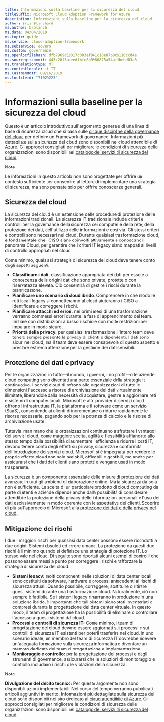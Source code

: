 ```yaml
---
title: Informazioni sulla baseline per la sicurezza del cloud
titleSuffix: Microsoft Cloud Adoption Framework for Azure
description: Informazioni sulla baseline per la sicurezza del cloud.
author: BrianBlanchard
ms.author: brblanch
ms.date: 04/04/2019
ms.topic: guide
ms.service: cloud-adoption-framework
ms.subservice: govern
ms.custom: governance
ms.openlocfilehash: dfb7969d19017c003ef961c18e87b8cb110ccd4e
ms.sourcegitcommit: 443c28f3afeedfbfe8b9980875a54afdbebd83a8
ms.translationtype: MT
ms.contentlocale: it-IT
ms.lasthandoff: 09/16/2019
ms.locfileid: "71029223"
---
```

# <a name="understand-the-cloud-security-baseline"></a>Informazioni sulla baseline per la sicurezza del cloud

Questo è un articolo introduttivo sull'argomento generale di una linea di base di sicurezza cloud che si basa sulle [cinque discipline della governance del cloud](../governance-disciplines.md) per definire un Framework di governance. Informazioni più dettagliate sulla sicurezza del cloud sono disponibili nel [cloud attendibile di Azure](https://azure.microsoft.com/overview/trusted-cloud). Gli approcci consigliati per migliorare le condizioni di sicurezza delle organizzazioni sono disponibili nel [catalogo dei servizi di sicurezza del cloud](https://www.microsoft.com/security/information-protection)

> [!NOTE]
> Le informazioni in questo articolo non sono progettate per offrire un contesto sufficiente per consentire al lettore di implementare una strategia di sicurezza, ma sono pensate solo per offrire conoscenze generali.

## <a name="cloud-security"></a>Sicurezza del cloud

La sicurezza del cloud è un'estensione delle procedure di protezione delle informazioni tradizionali. La sicurezza IT tradizionale include criteri e controlli per la governance della sicurezza dei computer e della rete, della protezione dei dati, dell'utilizzo delle informazioni e così via. Gli stessi criteri e controlli sono necessari nel cloud. Durante qualsiasi trasformazione cloud, è fondamentale che i CISO siano coinvolti attivamente e conoscano il panorama Cloud, per garantire che i criteri IT legacy siano mappati ai livelli di controllo appropriati nel cloud.

Come minimo, qualsiasi strategia di sicurezza del cloud deve tenere conto degli aspetti seguenti:

- **Classificare i dati.** classificazione appropriata dei dati per essere a conoscenza delle origini dati che sono private, protette o con riservatezza elevata. Ciò consentirà di gestire i rischi durante la pianificazione.
- **Pianificare uno scenario di cloud ibrido.** Comprendere in che modo le reti locali legacy si connetteranno al cloud aiuteranno i CISO a identificare e correggere i rischi.
- **Pianificare attacchi ed errori.** nei primi mesi di una trasformazione verranno commessi errori durante la fase di apprendimento del team. Iniziare con distribuzioni a basso rischio e con molte restrizioni per imparare in modo sicuro.
- **Priorità della privacy.** per qualsiasi trasformazione, l'intero team deve tenere sempre presente la privacy di clienti e dipendenti. I dati sono sicuri nel cloud, ma il team deve essere consapevole di questo aspetto e prestare estrema attenzione per la gestione dei dati sensibili.

## <a name="protecting-data-and-privacy"></a>Protezione dei dati e privacy

Per le organizzazioni in tutto&mdash;il mondo, i governi, i no profit&mdash;o le aziende cloud computing sono diventati una parte essenziale della strategia it continuativa. I servizi cloud di offrono alle organizzazioni di tutte le dimensioni l'accesso a risorse di archiviazione dei dati virtualmente illimitate, liberandole dalla necessità di acquistare, gestire e aggiornare reti e sistemi di computer locali. Microsoft e altri provider di servizi cloud offrono l'infrastruttura IT, la piattaforma e il software come un servizio (SaaS), consentendo ai clienti di incrementare o ridurre rapidamente le risorse necessarie, pagando solo per la potenza di calcolo e le risorse di archiviazione usate.

Tuttavia, man mano che le organizzazioni continuano a sfruttare i vantaggi dei servizi cloud, come maggiore scelta, agilità e flessibilità affiancate allo stesso tempo dalla possibilità di aumentare l'efficienza e ridurre i costi IT, devono tenere conto degli effetti su privacy, sicurezza e conformità dell'introduzione dei servizi cloud. Microsoft si è impegnata per rendere le proprie offerte cloud non solo scalabili, affidabili e gestibili, ma anche per assicurarsi che i dati dei clienti siano protetti e vengano usati in modo trasparente.

La sicurezza è un componente essenziale delle misure di protezione dei dati avanzate in tutti gli ambienti di elaborazione online. Ma la sicurezza da sola non è sufficiente. La scelta di un particolare prodotto di cloud computing da parte di utenti e aziende dipende anche dalla possibilità di considerare attendibile la protezione della privacy delle informazioni personali e l'uso dei dati esclusivamente in modo coerente con le aspettative dei clienti. Scoprire di più sull'approccio di Microsoft alla [protezione dei dati e della privacy nel cloud](https://go.microsoft.com/fwlink/?LinkId=808242&clcid=0x409).

## <a name="risk-mitigation"></a>Mitigazione dei rischi

I due i maggiori rischi per qualsiasi data center possono essere ricondotti a due origini: Sistemi obsoleti ed errore umano. La protezione da questi due rischi è il minimo quando si definisce una strategia di protezione IT. Lo stesso vale nel cloud. Di seguito sono riportati alcuni esempi di controlli che possono essere messi a punto per correggere i rischi e rafforzare la strategia di sicurezza del cloud.

- **Sistemi legacy:** molti componenti nelle soluzioni di data center locali sono costituiti da software, hardware e processi antecedenti ai rischi di sicurezza attuali. Quando possibile, correggere, sostituire o ritirare questi sistemi durante una trasformazione cloud. Naturalmente, ciò non sempre è fattibile. Se i sistemi legacy rimarranno in produzione in una soluzione ibrida, è importante che tali sistemi siano stati inventariati e compresi durante la progettazione del data center virtuale. In questo modo, il team di progettazione ha la possibilità di eliminare o controllare l'accesso a questi sistemi dal cloud.
- **Processi e controlli di sicurezza IT:** Come minimo, i team di progettazione del cloud devono essere aggiornati sui processi e sui controlli di sicurezza IT esistenti per poterli trasferire nel cloud. In uno scenario ideale, un membro del team di sicurezza IT dovrebbe ricevere un'adeguata formazione sulla sicurezza informatica e diventare un membro dedicato dei team di progettazione e implementazione.
- **Monitoraggio e controllo:** per la progettazione dei processi e degli strumenti di governance, assicurarsi che le soluzioni di monitoraggio e controllo includano i rischi o le violazioni della sicurezza.

> [!NOTE]
> **Divulgazione del debito tecnico:** Per questo argomento non sono disponibili azioni implementabili. Nel corso del tempo verranno pubblicati articoli aggiuntivi in merito. Informazioni più dettagliate sulla sicurezza del cloud sono disponibili nel sito dedicato al [cloud attendibile di Azure](https://azure.microsoft.com/overview/trusted-cloud). Gli approcci consigliati per migliorare le condizioni di sicurezza delle organizzazioni sono disponibili nel [catalogo dei servizi di sicurezza del cloud](https://www.microsoft.com/security/information-protection)
